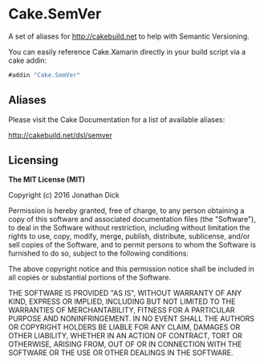 # Cake.SemVer
A set of aliases for http://cakebuild.net to help with Semantic Versioning.


You can easily reference Cake.Xamarin directly in your build script via a cake addin:

```csharp
#addin "Cake.SemVer"
```

## Aliases

Please visit the Cake Documentation for a list of available aliases:

http://cakebuild.net/dsl/semver


## Licensing
**The MIT License (MIT)**

Copyright (c) 2016 Jonathan Dick

Permission is hereby granted, free of charge, to any person obtaining a copy of this software and associated documentation files (the "Software"), to deal in the Software without restriction, including without limitation the rights to use, copy, modify, merge, publish, distribute, sublicense, and/or sell copies of the Software, and to permit persons to whom the Software is furnished to do so, subject to the following conditions:

The above copyright notice and this permission notice shall be included in all copies or substantial portions of the Software.

THE SOFTWARE IS PROVIDED "AS IS", WITHOUT WARRANTY OF ANY KIND, EXPRESS OR IMPLIED, INCLUDING BUT NOT LIMITED TO THE WARRANTIES OF MERCHANTABILITY, FITNESS FOR A PARTICULAR PURPOSE AND NONINFRINGEMENT. IN NO EVENT SHALL THE AUTHORS OR COPYRIGHT HOLDERS BE LIABLE FOR ANY CLAIM, DAMAGES OR OTHER LIABILITY, WHETHER IN AN ACTION OF CONTRACT, TORT OR OTHERWISE, ARISING FROM, OUT OF OR IN CONNECTION WITH THE SOFTWARE OR THE USE OR OTHER DEALINGS IN THE SOFTWARE.